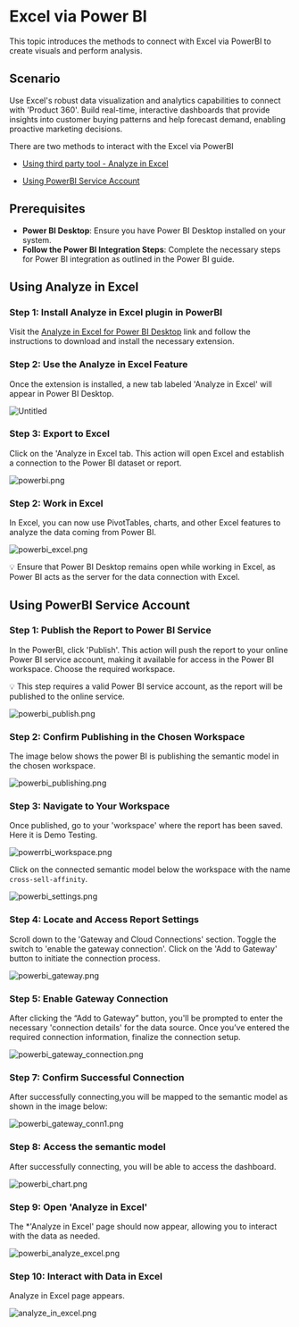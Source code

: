# Excel via Power BI

This topic introduces the methods to connect with Excel via PowerBI to create visuals and perform analysis.

## Scenario

Use Excel's robust data visualization and analytics capabilities to connect with 'Product 360'. Build real-time, interactive dashboards that provide insights into customer buying patterns and help forecast demand, enabling proactive marketing decisions.

There are two methods to interact  with the Excel via PowerBI

- [Using third party tool -  Analyze in Excel](/learn/dp_consumer_learn_track/integrate_bi_tools/powerbi/excel/#using-analyze-in-excel)

- [Using PowerBI Service Account](/learn/dp_consumer_learn_track/integrate_bi_tools/powerbi/excel/#using-powerbi-service-account)

## Prerequisites

- **Power BI Desktop**: Ensure you have Power BI Desktop installed on your system.
- **Follow the Power BI Integration Steps**: Complete the necessary steps for Power BI integration as outlined in the Power BI guide.

## Using Analyze in Excel

### **Step 1: Install Analyze in Excel plugin in PowerBI**

Visit the [Analyze in Excel for Power BI Desktop](https://www.sqlbi.com/tools/analyze-in-excel-for-power-bi-desktop/) link and follow the instructions to download and install the necessary extension.

### **Step 2: Use the Analyze in Excel Feature**

Once the extension is installed, a new tab labeled 'Analyze in Excel' will appear in Power BI Desktop.

![Untitled](/learn/dp_consumer_learn_track/integrate_bi_tools/powerbi/excel/Untitled.png)

### **Step 3: Export to Excel**

Click on the 'Analyze in Excel tab. This action will open Excel and establish a connection to the Power BI dataset or report.

![powerbi.png](/learn/dp_consumer_learn_track/integrate_bi_tools/powerbi/excel/powerbi.png)

### **Step 2: Work in Excel**

In Excel, you can now use PivotTables, charts, and other Excel features to analyze the data coming from Power BI.

![powerbi_excel.png](/learn/dp_consumer_learn_track/integrate_bi_tools/powerbi/excel/powerbi_excel.png)

<aside class="callout">
💡 Ensure that Power BI Desktop remains open while working in Excel, as Power BI acts as the server for the data connection with Excel.

</aside>

## Using PowerBI Service Account

### **Step 1: Publish the Report to Power BI Service**

In the PowerBI, click 'Publish'. This action will push the report to your online Power BI service account, making it available for access in the Power BI workspace. Choose the required workspace.

<aside class="callout">
💡 This step requires a valid Power BI service account, as the report will be published to the online service.

</aside>

![powerbi_publish.png](/learn/dp_consumer_learn_track/integrate_bi_tools/powerbi/excel/powerbi_publish.png)

### **Step 2: Confirm Publishing in the Chosen Workspace**

The image below shows the power BI is publishing the semantic model in the chosen workspace.

![powerbi_publishing.png](/learn/dp_consumer_learn_track/integrate_bi_tools/powerbi/excel/powerbi_publishing.png)

### **Step 3: Navigate to Your Workspace**

Once published, go to your 'workspace' where the report has been saved. Here it is Demo Testing.

![powerrbi_workspace.png](/learn/dp_consumer_learn_track/integrate_bi_tools/powerbi/excel/powerrbi_workspace.png)

Click on the connected semantic model below the workspace with the name `cross-sell-affinity`.

![powerbi_settings.png](/learn/dp_consumer_learn_track/integrate_bi_tools/powerbi/excel/powerbi_settings.png)

### **Step 4: Locate and Access Report Settings**

Scroll down to the 'Gateway and Cloud Connections' section. Toggle the switch to 'enable the gateway connection'. Click on the 'Add to Gateway' button to initiate the connection process.

![powerbi_gateway.png](/learn/dp_consumer_learn_track/integrate_bi_tools/powerbi/excel/powerbi_gateway.png)

### **Step 5: Enable Gateway Connection**

After clicking the “Add to Gateway” button, you'll be prompted to enter the necessary 'connection details' for the data source. Once you’ve entered the required connection information, finalize the connection setup.

![powerbi_gateway_connection.png](/learn/dp_consumer_learn_track/integrate_bi_tools/powerbi/excel/powerbi_gateway_connection.png)

### **Step 7: Confirm Successful Connection**

After successfully connecting,you will be mapped to the semantic model as shown in the image below:

![powerbi_gateway_conn1.png](/learn/dp_consumer_learn_track/integrate_bi_tools/powerbi/excel/powerbi_gateway_conn1.png)

### **Step 8: Access the semantic model**

After successfully connecting, you will be able to access the dashboard. 

![powerbi_chart.png](/learn/dp_consumer_learn_track/integrate_bi_tools/powerbi/excel/powerbi_chart.png)

### **Step 9: Open 'Analyze in Excel'**

The *'Analyze in Excel' page should now appear, allowing you to interact with the data as needed.

![powerbi_analyze_excel.png](/learn/dp_consumer_learn_track/integrate_bi_tools/powerbi/excel/powerbi_analyze_excel.png)

### **Step 10: Interact with Data in Excel**

Analyze in Excel page appears.

![analyze_in_excel.png](/learn/dp_consumer_learn_track/integrate_bi_tools/powerbi/excel/analyze_in_excel.png)